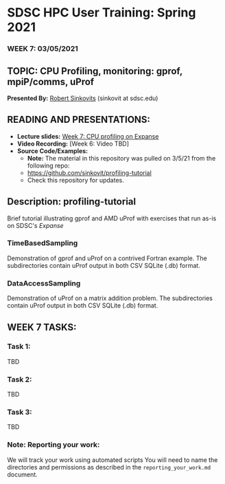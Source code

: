 # SDSC HPC User Training: Spring 2021

###  WEEK 7: 03/05/2021

## TOPIC: CPU Profiling, monitoring: gprof, mpiP/comms, uProf	

**Presented By:** [Robert Sinkovits](https://www.sdsc.edu/research/researcher_spotlight/sinkovits_robert.html) (sinkovit  at  sdsc.edu)

## READING AND PRESENTATIONS:

* **Lecture slides:** [Week 7: CPU profiling on Expanse](https://github.com/sdsc-hpc-training-org/hpc-training-2021/blob/main/week7_cpu_prof/ProfileExpanse.pdf)
* **Video Recording:** [Week 6: Video TBD]
* **Source Code/Examples:** 
   * **Note:**  The material in this repository was pulled on 3/5/21 from the following repo: 
   * https://github.com/sinkovit/profiling-tutorial
   * Check this repository for updates.

## Description:  profiling-tutorial
Brief tutorial illustrating gprof and AMD uProf with exercises that run as-is on SDSC's *Expanse*

### TimeBasedSampling
Demonstration of gprof and uProf on a contrived Fortran example. The subdirectories contain uProf output in
both CSV SQLite (.db) format.

### DataAccessSampling
Demonstration of uProf on a matrix addition problem. The subdirectories contain uProf output in
both CSV SQLite (.db) format.


## WEEK 7 TASKS:

### Task 1: 
TBD

### Task 2:
TBD

### Task 3: 
TBD


### Note: Reporting your work:
We will track your work using automated scripts
You will need to name the directories and permissions as described in the ``reporting_your_work.md`` document.

